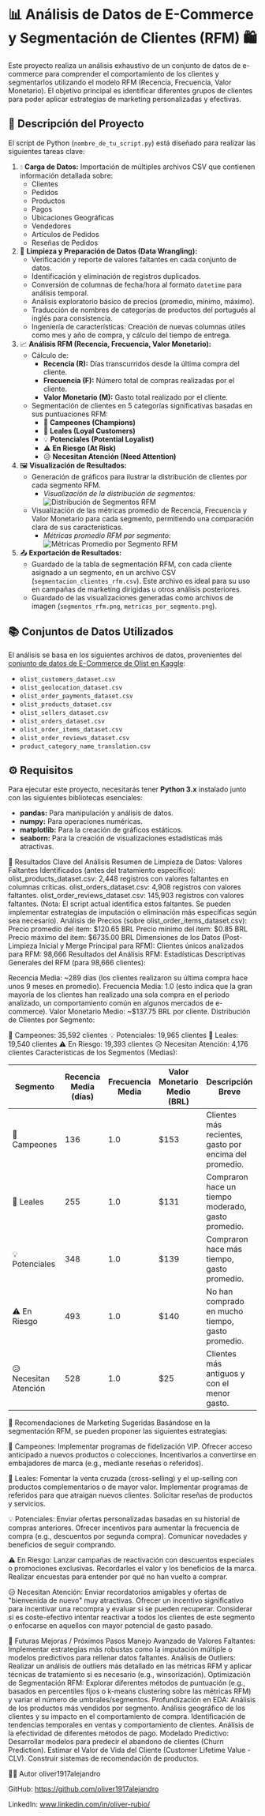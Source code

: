 # 📊 Análisis de Datos de E-Commerce y Segmentación de Clientes (RFM) 🛍️

Este proyecto realiza un análisis exhaustivo de un conjunto de datos de e-commerce para comprender el comportamiento de los clientes y segmentarlos utilizando el modelo RFM (Recencia, Frecuencia, Valor Monetario). El objetivo principal es identificar diferentes grupos de clientes para poder aplicar estrategias de marketing personalizadas y efectivas.

## 🎯 Descripción del Proyecto

El script de Python (`nombre_de_tu_script.py`) está diseñado para realizar las siguientes tareas clave:

1.  💧 **Carga de Datos:** Importación de múltiples archivos CSV que contienen información detallada sobre:
    * Clientes
    * Pedidos
    * Productos
    * Pagos
    * Ubicaciones Geográficas
    * Vendedores
    * Artículos de Pedidos
    * Reseñas de Pedidos
2.  🧹 **Limpieza y Preparación de Datos (Data Wrangling):**
    * Verificación y reporte de valores faltantes en cada conjunto de datos.
    * Identificación y eliminación de registros duplicados.
    * Conversión de columnas de fecha/hora al formato `datetime` para análisis temporal.
    * Análisis exploratorio básico de precios (promedio, mínimo, máximo).
    * Traducción de nombres de categorías de productos del portugués al inglés para consistencia.
    * Ingeniería de características: Creación de nuevas columnas útiles como mes y año de compra, y cálculo del tiempo de entrega.
3.  📈 **Análisis RFM (Recencia, Frecuencia, Valor Monetario):**
    * Cálculo de:
        * **Recencia (R):** Días transcurridos desde la última compra del cliente.
        * **Frecuencia (F):** Número total de compras realizadas por el cliente.
        * **Valor Monetario (M):** Gasto total realizado por el cliente.
    * Segmentación de clientes en 5 categorías significativas basadas en sus puntuaciones RFM:
        * 🌟 **Campeones (Champions)**
        * 💖 **Leales (Loyal Customers)**
        * 💡 **Potenciales (Potential Loyalist)**
        * ⚠️ **En Riesgo (At Risk)**
        * 😥 **Necesitan Atención (Need Attention)**
4.  🖼️ **Visualización de Resultados:**
    * Generación de gráficos para ilustrar la distribución de clientes por cada segmento RFM.
        * *Visualización de la distribución de segmentos:*
            ![Distribución de Segmentos RFM](segmentos_rfm.png)
    * Visualización de las métricas promedio de Recencia, Frecuencia y Valor Monetario para cada segmento, permitiendo una comparación clara de sus características.
        * *Métricas promedio RFM por segmento:*
            ![Métricas Promedio por Segmento RFM](metricas_por_segmento.png)
5.  📤 **Exportación de Resultados:**
    * Guardado de la tabla de segmentación RFM, con cada cliente asignado a un segmento, en un archivo CSV (`segmentacion_clientes_rfm.csv`). Este archivo es ideal para su uso en campañas de marketing dirigidas u otros análisis posteriores.
    * Guardado de las visualizaciones generadas como archivos de imagen (`segmentos_rfm.png`, `metricas_por_segmento.png`).

## 📚 Conjuntos de Datos Utilizados

El análisis se basa en los siguientes archivos de datos, provenientes del [conjunto de datos de E-Commerce de Olist en Kaggle](https://www.kaggle.com/datasets/olistbr/brazilian-ecommerce):

* `olist_customers_dataset.csv`
* `olist_geolocation_dataset.csv`
* `olist_order_payments_dataset.csv`
* `olist_products_dataset.csv`
* `olist_sellers_dataset.csv`
* `olist_orders_dataset.csv`
* `olist_order_items_dataset.csv`
* `olist_order_reviews_dataset.csv`
* `product_category_name_translation.csv`

## ⚙️ Requisitos

Para ejecutar este proyecto, necesitarás tener **Python 3.x** instalado junto con las siguientes bibliotecas esenciales:

* **pandas:** Para manipulación y análisis de datos.
* **numpy:** Para operaciones numéricas.
* **matplotlib:** Para la creación de gráficos estáticos.
* **seaborn:** Para la creación de visualizaciones estadísticas más atractivas.

🔑 Resultados Clave del Análisis
Resumen de Limpieza de Datos:
Valores Faltantes Identificados (antes del tratamiento específico):
olist_products_dataset.csv: 2,448 registros con valores faltantes en columnas críticas.
olist_orders_dataset.csv: 4,908 registros con valores faltantes.
olist_order_reviews_dataset.csv: 145,903 registros con valores faltantes. (Nota: El script actual identifica estos faltantes. Se pueden implementar estrategias de imputación o eliminación más específicas según sea necesario).
Análisis de Precios (sobre olist_order_items_dataset.csv):
Precio promedio del item: $120.65 BRL
Precio mínimo del item: $0.85 BRL
Precio máximo del item: $6735.00 BRL
Dimensiones de los Datos (Post-Limpieza Inicial y Merge Principal para RFM):
Clientes únicos analizados para RFM: 98,666
Resultados del Análisis RFM:
Estadísticas Descriptivas Generales del RFM (para 98,666 clientes):

Recencia Media: ~289 días (los clientes realizaron su última compra hace unos 9 meses en promedio).
Frecuencia Media: 1.0 (esto indica que la gran mayoría de los clientes han realizado una sola compra en el periodo analizado, un comportamiento común en algunos mercados de e-commerce).
Valor Monetario Medio: ~$137.75 BRL por cliente.
Distribución de Clientes por Segmento:

🌟 Campeones: 35,592 clientes
💡 Potenciales: 19,965 clientes
💖 Leales: 19,540 clientes
⚠️ En Riesgo: 19,393 clientes
😥 Necesitan Atención: 4,176 clientes
Características de los Segmentos (Medias):

| Segmento            | Recencia Media (días) | Frecuencia Media | Valor Monetario Medio (BRL) | Descripción Breve                                     |
|---------------------|-----------------------|------------------|-----------------------------|-------------------------------------------------------|
| 🌟 Campeones        | 136                   | 1.0              | $153                        | Clientes más recientes, gasto por encima del promedio. |
| 💖 Leales           | 255                   | 1.0              | $131                        | Compraron hace un tiempo moderado, gasto promedio.    |
| 💡 Potenciales      | 348                   | 1.0              | $139                        | Compraron hace más tiempo, gasto promedio.            |
| ⚠️ En Riesgo        | 493                   | 1.0              | $140                        | No han comprado en mucho tiempo, gasto promedio.      |
| 😥 Necesitan Atención | 528                   | 1.0              | $25                         | Clientes más antiguos y con el menor gasto.          |



📢 Recomendaciones de Marketing Sugeridas
Basándose en la segmentación RFM, se pueden proponer las siguientes estrategias:


🌟 Campeones:
Implementar programas de fidelización VIP.
Ofrecer acceso anticipado a nuevos productos o colecciones.
Incentivarlos a convertirse en embajadores de marca (e.g., mediante reseñas o referidos).


💖 Leales:
Fomentar la venta cruzada (cross-selling) y el up-selling con productos complementarios o de mayor valor.
Implementar programas de referidos para que atraigan nuevos clientes.
Solicitar reseñas de productos y servicios.


💡 Potenciales:
Enviar ofertas personalizadas basadas en su historial de compras anteriores.
Ofrecer incentivos para aumentar la frecuencia de compra (e.g., descuentos por segunda compra).
Comunicar novedades y beneficios de seguir comprando.


⚠️ En Riesgo:
Lanzar campañas de reactivación con descuentos especiales o promociones exclusivas.
Recordarles el valor y los beneficios de la marca.
Realizar encuestas para entender por qué no han vuelto a comprar.


😥 Necesitan Atención:
Enviar recordatorios amigables y ofertas de "bienvenida de nuevo" muy atractivas.
Ofrecer un incentivo significativo para incentivar una recompra y evaluar si se pueden recuperar.
Considerar si es coste-efectivo intentar reactivar a todos los clientes de este segmento o enfocarse en aquellos con mayor potencial de gasto pasado.


🚀 Futuras Mejoras / Próximos Pasos
Manejo Avanzado de Valores Faltantes: Implementar estrategias más robustas como la imputación múltiple o modelos predictivos para rellenar datos faltantes.
Análisis de Outliers: Realizar un análisis de outliers más detallado en las métricas RFM y aplicar técnicas de tratamiento si es necesario (e.g., winsorización).
Optimización de Segmentación RFM: Explorar diferentes métodos de puntuación (e.g., basados en percentiles fijos o k-means clustering sobre las métricas RFM) y variar el número de umbrales/segmentos.
Profundización en EDA:
Análisis de los productos más vendidos por segmento.
Análisis geográfico de los clientes y su impacto en el comportamiento de compra.
Identificación de tendencias temporales en ventas y comportamiento de clientes.
Análisis de la efectividad de diferentes métodos de pago.
Modelado Predictivo:
Desarrollar modelos para predecir el abandono de clientes (Churn Prediction).
Estimar el Valor de Vida del Cliente (Customer Lifetime Value - CLV).
Construir sistemas de recomendación de productos.


👨‍💻 
Autor
oliver1917alejandro

GitHub: https://github.com/oliver1917alejandro

LinkedIn: www.linkedin.com/in/oliver-rubio/
